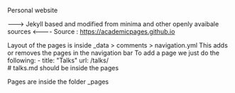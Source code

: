
Personal website

---> Jekyll based and modified from minima and other openly avaibale sources <----
Source : https://academicpages.github.io

Layout of the pages is inside _data > comments > navigation.yml
This adds or removes the pages in the navigation bar
    To add a page we just do the following:
    - title: "Talks"
    url: /talks/    
    # talks.md should be inside the pages


Pages are inside the folder _pages


